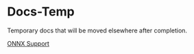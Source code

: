 # Docs-Temp
Temporary docs that will be moved elsewhere after completion.


[ONNX Support](ONNX_Support.md)

